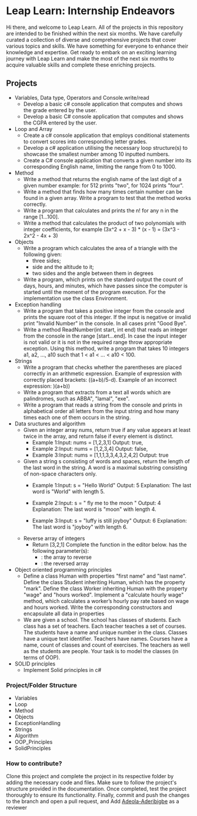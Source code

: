 # Leap Learn: Internship Endeavors

Hi there, and welcome to Leap Learn. All of the projects in this repository are intended to be finished within the next six months. We have carefully curated a collection of diverse and comprehensive projects that cover various topics and skills. We have something for everyone to enhance their knowledge and expertise. Get ready to embark on an exciting learning journey with Leap Learn and make the most of the next six months to acquire valuable skills and complete these enriching projects.

## Projects
- Variables, Data type, Operators and Console.write/read
  -   Develop a basic c# console application that computes and shows the grade entered by the user.
  -   Develop a basic C# console application that computes and shows the CGPA entered by the user.
- Loop and Array
  -   Create a c# console application that employs conditional statements to convert scores into corresponding letter grades.
  -   Develop a c# application utilising the necessary loop structure(s) to showcase the smallest number among 10 inputted numbers.
  -   Create a C# console application that converts a given number into its corresponding English name, limiting the range from 0 to 
      1000.
- Method
  - Write a method that returns the english name of the last digit of a given number example: for 512 prints "two", for 1024 prints 
     "four".
  -  Write a method that finds how many times certain number can be found in a given array. Write a program to test that the method 
      works correctly.
  -   Write a program that calculates and prints the n! for any n in the range [1…100].
  -   Write a method that calculates the product of two polynomials with integer coefficients, for example  (3x^2 + x - 3) * (x - 1) = (3x^3 - 2x^2 - 4x + 3)
- Objects
  - Write a program which calculates the area of a triangle with the following given:
      - three sides;
      - side and the altitude to it;
      - two sides and the angle between them in degrees
  - Write a program, which prints on the standard output the count of days, hours, and minutes, which have passes since the computer is 
    started until the moment of the program execution. For the implementation use the class Environment.
- Exception handling
  - Write a program that takes a positive integer from the console and prints the square root of this integer. If the input is negative 
    or invalid print "Invalid Number" in the console. In all cases print "Good Bye".
  - Write a method ReadNumber(int start, int end) that reads an integer from the console in the range [start…end]. In case the input 
    integer is not valid or it is not in the required range throw appropriate exception. Using this method, write a program that takes 
    10 integers a1, a2, …, a10 such that 1 < a1 < … < a10 < 100.
- Strings
  - Write a program that checks whether the parentheses are placed correctly in an arithmetic expression. Example of expression with 
    correctly placed brackets: ((a+b)/5-d). Example of an incorrect expression: )(a+b))
  - Write a program that extracts from a text all words which are palindromes, such as ABBA", "lamal", "exe".
  - Write a program that reads a string from the console and prints in alphabetical order all letters from the input string and how 
     many times each one of them occurs in the string.
- Data sructures and algorithm
  -    Given an integer array nums, return true if any value appears at least twice in the array, and return false if every element 
       is distinct.
       - Example 1:Input: nums = [1,2,3,1]
       Output: true,
       - Example 2:Input: nums = [1,2,3,4]
       Output: false,
       -  Example 3:Input: nums = [1,1,1,3,3,4,3,2,4,2]
       Output: true
  - Given a string s consisting of words and spaces, return the length of the last word in the string. A word is a maximal substring 
    consisting of non-space characters only.
     - Example 1:Input: s = "Hello World"
       Output: 5
       Explanation: The last word is "World" with length 5.

     - Example 2:Input: s = " fly me to the moon "
       Output: 4
       Explanation: The last word is "moon" with length 4.
       
     - Example 3:Input: s = "luffy is still joyboy"
       Output: 6
       Explanation: The last word is "joyboy" with length 6.
  - Reverse array of integers
    - Return [3,2,1]
      Complete the function  in the editor below.
      has the following parameter(s):
       - : the array to reverse
      - : the reversed array
-  Object oriented programming principles
    - Define a class Human with properties "first name" and "last name". Define the class Student inheriting Human, which has the 
     property "mark". Define the class Worker inheriting Human with the property "wage" and "hours 
     worked". Implement a "calculate hourly wage" method, which calculates a worker’s hourly pay rate based on wage and hours 
     worked. Write the corresponding constructors and encapsulate all data in properties
    - We are given a school. The school has classes of students. Each class has a set of teachers. Each teacher teaches a set of 
    courses. The students have a name and unique number in the class. Classes have a unique text identifier. Teachers have names. 
    Courses have a name, count of classes and count of exercises. The teachers as well as the students are people. Your task is to 
    model the classes (in terms of OOP).
- SOLID principles
  - Implement Solid principles in c#

### Project/Folder Structure
 - Variables
 - Loop
 - Method
 - Objects
 - ExceptionHandling
 - Strings
 - Algorithm
 - OOP_Principles
 - SolidPrinciples


### How to contribute?
Clone this project and complete the project in its respective folder by adding the necessary code and files. Make sure to follow the project's structure provided in the documentation. Once completed, test the project thoroughly to ensure its functionality. Finally, commit and push the changes to the branch and open a pull request, and Add [Adeola-Aderibigbe](https://github.com/Adeola-Aderibigbe) as a reviewer
